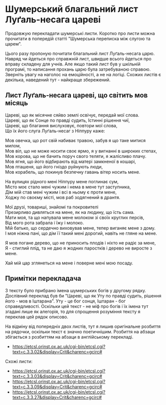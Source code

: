 # Шумерський благальний лист Луґаль-несага цареві

Продовжую перекладати шумерські листи. Коротко про листи можна прочитати в попередій статті "Шумерська переписка між слугою та царем".

Цього разу пропоную почитати благальний лист Луґаль-несага царю. Навряд чи йдеться про справжній лист, швидше всього йдеться про вправу складену для учнів. Але якщо такий лист був у шкільній програмі, то написання прохань царю була затребуваною справою. Зверніть увагу на наголос на емоційності, а не на логіці. Схожих листів є декілька, наведений тут - найкраще збережений.

## Лист Луґаль-несага цареві, що світить мов місяць

Цареві, що як місячне сяйво землі освічує, передай мої слова.  
Цареві, що як Сонце по правді судить, Істинні рішення чиї,  
Цареві, що благання вислуховує, повтори мої слова,  
Що їх його слуга Луґаль-несаг з Ніппуру каже:

Мов овечка, що рот свій набиває травою, забув я що таке митися милом,  
Мов віл, що не може носити своє ярмо, я у вигнанні в широких степах,  
Мов корова, що не бачить поруч свого теляти, я жалісливо плачу.  
Мов ягня, що його відбирають від матері замкненої в кошарі,  
Мов пташеня, що його гніздо руйнують люди,  
Мов корабель, що покинув безпечну гавань вітер носить мене.

На вулицях рідного мені Ніппуру мене поглинає сум,  
Місто моє стало мені чужим і нема в мене тут заступника,  
Дім мій став мені чужим і всі в ньому є проти мене,  
Ходжу по своєму місті, мов раб зодягнений в дрантя.

Мої друзі, товариші, знайомі та покровителі  
Презирливо дивляться на мене, як на людину, що їсть сама.  
Мати моя, та що напувала мене молоком зі своїх круглих персів,  
Від мого рота забрала і їжу і молоко.  
Мій батько, що сердечно виховував мене, тепер виганяє мене з дому.  
І моя ніжна пані, що дім її такий мені дорогий, навіть не гляне на мене.

Я мов погане дерево, що не приносить плодів і ніхто не радіє за мене,  
Я - стиглий плід, та не даю я жодних паростків і дерево не виросте з мене.

Хай мій цар зглянеться на мене і поверне мені мою посаду.

## Примітки перекладача

З тексту було прибрано імена шумерських богів у другому рядку. Дослівний переклад був би "Цареві, що як Уту по правді судить, рішення його - мов в Іштарана". Уту - це бог сонця, Іштаран - бог справедливості. Оскільки цей текст - не міф про богів і їх імена тут згадані лише як алегорія, то для спрощення розуміння тексту я переклав цей рядок описово.

На відміну від попередніх двох листів, тут я лишив оригінальне розбиття на рядочки, оскільки текст є значно поетичнішим. Розбиття на абзаци збігається з розбиттям на абзаци в англійському перекладі.

 - https://etcsl.orinst.ox.ac.uk/cgi-bin/etcsl.cgi?text=c.3.3.02&display=Crit&charenc=gcirc#

Схожі листи:

 - https://etcsl.orinst.ox.ac.uk/cgi-bin/etcsl.cgi?text=c.3.3.03&display=Crit&charenc=gcirc#
 - https://etcsl.orinst.ox.ac.uk/cgi-bin/etcsl.cgi?text=c.3.3.09&display=Crit&charenc=gcirc#
 - https://etcsl.orinst.ox.ac.uk/cgi-bin/etcsl.cgi?text=c.3.3.27&display=Crit&charenc=gcirc#
